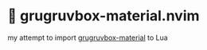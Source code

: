 # 🌊 grugruvbox-material.nvim
my attempt to import [grugruvbox-material](https://github.com/sainnhe/gruvbox-material) to Lua
